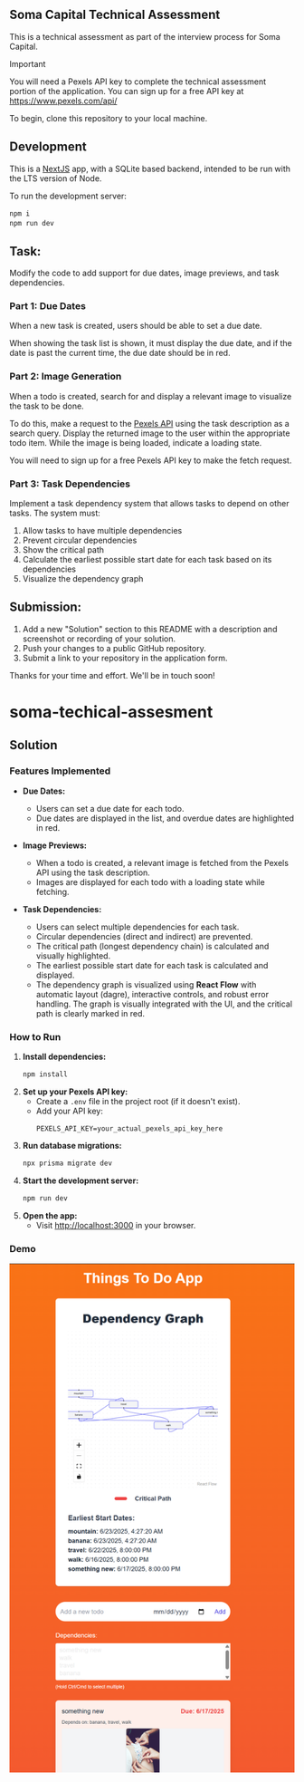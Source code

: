 ## Soma Capital Technical Assessment

This is a technical assessment as part of the interview process for Soma Capital.

> [!IMPORTANT]  
> You will need a Pexels API key to complete the technical assessment portion of the application. You can sign up for a free API key at https://www.pexels.com/api/  

To begin, clone this repository to your local machine.

## Development

This is a [NextJS](https://nextjs.org) app, with a SQLite based backend, intended to be run with the LTS version of Node.

To run the development server:

```bash
npm i
npm run dev
```

## Task:

Modify the code to add support for due dates, image previews, and task dependencies.

### Part 1: Due Dates 

When a new task is created, users should be able to set a due date.

When showing the task list is shown, it must display the due date, and if the date is past the current time, the due date should be in red.

### Part 2: Image Generation 

When a todo is created, search for and display a relevant image to visualize the task to be done. 

To do this, make a request to the [Pexels API](https://www.pexels.com/api/) using the task description as a search query. Display the returned image to the user within the appropriate todo item. While the image is being loaded, indicate a loading state.

You will need to sign up for a free Pexels API key to make the fetch request. 

### Part 3: Task Dependencies

Implement a task dependency system that allows tasks to depend on other tasks. The system must:

1. Allow tasks to have multiple dependencies
2. Prevent circular dependencies
3. Show the critical path
4. Calculate the earliest possible start date for each task based on its dependencies
5. Visualize the dependency graph

## Submission:

1. Add a new "Solution" section to this README with a description and screenshot or recording of your solution. 
2. Push your changes to a public GitHub repository.
3. Submit a link to your repository in the application form.

Thanks for your time and effort. We'll be in touch soon!
# soma-techical-assesment

## Solution

### Features Implemented

- **Due Dates:**
  - Users can set a due date for each todo.
  - Due dates are displayed in the list, and overdue dates are highlighted in red.

- **Image Previews:**
  - When a todo is created, a relevant image is fetched from the Pexels API using the task description.
  - Images are displayed for each todo with a loading state while fetching.

- **Task Dependencies:**
  - Users can select multiple dependencies for each task.
  - Circular dependencies (direct and indirect) are prevented.
  - The critical path (longest dependency chain) is calculated and visually highlighted.
  - The earliest possible start date for each task is calculated and displayed.
  - The dependency graph is visualized using **React Flow** with automatic layout (dagre), interactive controls, and robust error handling. The graph is visually integrated with the UI, and the critical path is clearly marked in red.

### How to Run

1. **Install dependencies:**
   ```bash
   npm install
   ```
2. **Set up your Pexels API key:**
   - Create a `.env` file in the project root (if it doesn't exist).
   - Add your API key:
     ```
     PEXELS_API_KEY=your_actual_pexels_api_key_here
     ```
3. **Run database migrations:**
   ```bash
   npx prisma migrate dev
   ```
4. **Start the development server:**
   ```bash
   npm run dev
   ```
5. **Open the app:**
   - Visit [http://localhost:3000](http://localhost:3000) in your browser.

### Demo

![Screenshot](https://github.com/gokulprathin8/soma-techical-assesment/raw/main/screenshot.png)
